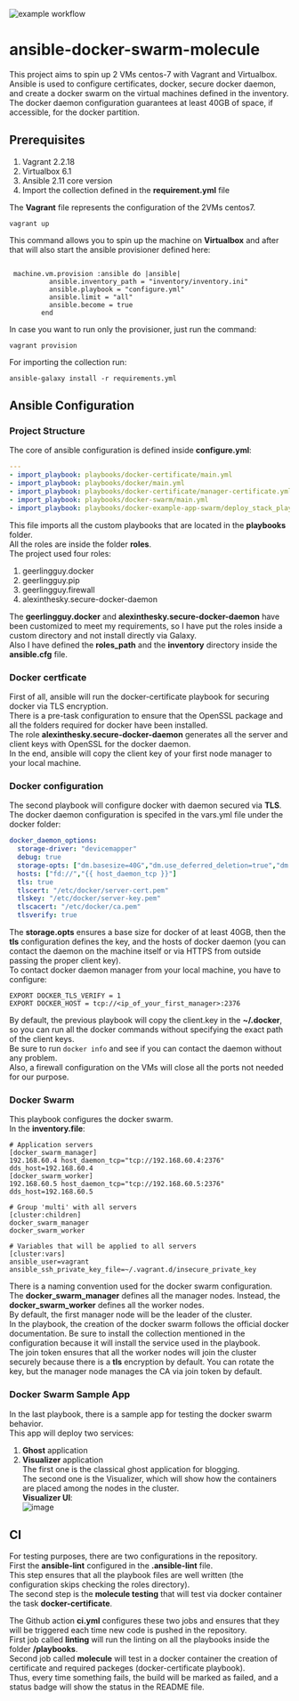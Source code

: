 ![example workflow](https://github.com/MovieMaker93/ansible-docker-swarm-molecule/actions/workflows/ci.yml/badge.svg)

# ansible-docker-swarm-molecule

This project aims to spin up 2 VMs centos-7 with Vagrant and Virtualbox.   
Ansible is used to configure certificates, docker, secure docker daemon, and create a docker swarm on the virtual machines defined in the inventory.   
The docker daemon configuration guarantees at least 40GB of space, if accessible, for the docker partition.

## Prerequisites

1. Vagrant 2.2.18
2. Virtualbox 6.1
3. Ansible 2.11 core version
4. Import the collection defined in the **requirement.yml** file

The **Vagrant** file represents the configuration of the 2VMs centos7.  
```
vagrant up 
```
This command allows you to spin up the machine on **Virtualbox** and after that will also start the ansible provisioner defined here:  
```

 machine.vm.provision :ansible do |ansible|
          ansible.inventory_path = "inventory/inventory.ini"
          ansible.playbook = "configure.yml"
          ansible.limit = "all"
          ansible.become = true
        end
```

In case you want to run only the provisioner, just run the command:  
```
vagrant provision
```

For importing the collection run:  
```
ansible-galaxy install -r requirements.yml
```
## Ansible Configuration
### Project Structure
The core of ansible configuration is defined inside **configure.yml**:  
```yml
---
- import_playbook: playbooks/docker-certificate/main.yml
- import_playbook: playbooks/docker/main.yml
- import_playbook: playbooks/docker-certificate/manager-certificate.yml
- import_playbook: playbooks/docker-swarm/main.yml
- import_playbook: playbooks/docker-example-app-swarm/deploy_stack_playbook.yml
```
This file imports all the custom playbooks that are located in the **playbooks** folder.  
All the roles are inside the folder **roles**.  
The project used four roles:
1. geerlingguy.docker
2. geerlingguy.pip
3. geerlingguy.firewall
4. alexinthesky.secure-docker-daemon

The **geerlingguy.docker** and **alexinthesky.secure-docker-daemon** have been customized to meet my requirements, so I have put the roles inside a custom directory and not install directly via Galaxy.  
Also I have defined the **roles_path** and the **inventory** directory inside the **ansible.cfg** file.  

### Docker certficate
First of all, ansible will run the docker-certificate playbook for securing docker via TLS encryption.   
There is a pre-task configuration to ensure that the OpenSSL package and all the folders required for docker have been installed.    
The role **alexinthesky.secure-docker-daemon** generates all the server and client keys with OpenSSL for the docker daemon.    
In the end, ansible will copy the client key of your first node manager to your local machine.  
### Docker configuration
The second playbook will configure docker with daemon secured via **TLS**. The docker daemon configuration is specifed in the vars.yml file under the docker folder:  
```yml
docker_daemon_options:
  storage-driver: "devicemapper"
  debug: true
  storage-opts: ["dm.basesize=40G","dm.use_deferred_deletion=true","dm.use_deferred_removal=true"]
  hosts: ["fd://","{{ host_daemon_tcp }}"]
  tls: true
  tlscert: "/etc/docker/server-cert.pem"
  tlskey: "/etc/docker/server-key.pem"
  tlscacert: "/etc/docker/ca.pem"
  tlsverify: true
```
The **storage.opts** ensures a base size for docker of at least 40GB, then the **tls** configuration defines the key, and the hosts of docker daemon (you can contact the daemon on the machine itself or via HTTPS from outside passing the proper client key).  
To contact docker daemon manager from your local machine, you have to configure:  

``` EXPORT DOCKER_TLS_VERIFY = 1 ```  
``` EXPORT DOCKER_HOST = tcp://<ip_of_your_first_manager>:2376 ```  

By default, the previous playbook will copy the client.key in the **~/.docker**, so you can run all the docker commands without specifying the exact path of the client keys.  
Be sure to run ``` docker info ``` and see if you can contact the daemon without any problem.  
Also, a firewall configuration on the VMs will close all the ports not needed for our purpose.  

### Docker Swarm

This playbook configures the docker swarm.  
In the **inventory.file**:  
```
# Application servers
[docker_swarm_manager]
192.168.60.4 host_daemon_tcp="tcp://192.168.60.4:2376" dds_host=192.168.60.4
[docker_swarm_worker]
192.168.60.5 host_daemon_tcp="tcp://192.168.60.5:2376" dds_host=192.168.60.5

# Group 'multi' with all servers
[cluster:children]
docker_swarm_manager
docker_swarm_worker

# Variables that will be applied to all servers  
[cluster:vars]
ansible_user=vagrant
ansible_ssh_private_key_file=~/.vagrant.d/insecure_private_key
```
There is a naming convention used for the docker swarm configuration.  
The **docker_swarm_manager** defines all the manager nodes. Instead, the **docker_swarm_worker** defines all the worker nodes.   
By default, the first manager node will be the leader of the cluster.  
In the playbook, the creation of the docker swarm follows the official docker documentation. Be sure to install the collection mentioned in the configuration because it will install the service used in the playbook.  
The join token ensures that all the worker nodes will join the cluster securely because there is a **tls** encryption by default. You can rotate the key, but the manager node manages the CA via join token by default.  

### Docker Swarm Sample App
In the last playbook, there is a sample app for testing the docker swarm behavior.    
This app will deploy two services:  
1. **Ghost** application  
2. **Visualizer** application  
The first one is the classical ghost application for blogging.  
The second one is the Visualizer, which will show how the containers are placed among the nodes in the cluster.    
**Visualizer UI**:  
![image](/visualizer.png)  
## CI
For testing purposes, there are two configurations in the repository.   
First the **ansible-lint** configured in the **.ansible-lint** file.   
This step ensures that all the playbook files are well written (the configuration skips checking the roles directory).   
The second step is the **molecule testing** that will test via docker container the task **docker-certificate**.  

The Github action **ci.yml** configures these two jobs and ensures that they will be triggered each time new code is pushed in the repository.  
First job called **linting** will run the linting on all the playbooks inside the folder **/playbooks**.   
Second job called **molecule** will test in a docker container the creation of certificate and required packeges (docker-certificate playbook).    
Thus, every time something fails, the build will be marked as failed, and a status badge will show the status in the README file.  





